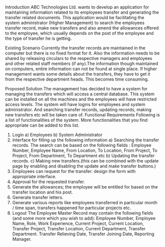 Introduction
ABC Technologies Ltd. wants to develop an application for maintaining information related to its employees transfer and generating the transfer related documents. This application would be facilitating the system administrator (Higher Management) to search the employees transfer record,
make new transfers and also amend the allowances offered to the employee, which usually depends on the post of the employee and the type of transfer he is getting.

Existing Scenario
Currently the transfer records are maintained in the computer but there is no fixed format for it. Also the information needs to be shared by releasing circulars to the respective managers and employees and other related staff
members (if any).The information though maintained on computers, entire information can not
be found at single place. If higher management wants some details about the
transfers, they have to get it from the respective department heads. This becomes time consuming.

Proposed Solution
The management has decided to have a system for managing the transfers
which will access a central database. This system can be installed on all the
machines and the employees will have restricted access levels.
The system will have logins for employees and system administrator.
And searching transfer records, updating records, making new
transfers etc will be taken care of.
Functional Requirements
Following is a list of functionalities of the system. More functionalities that
you find appropriate can be added to this list.
1) Login
a) Employees
b) System Administrator
2) Interface for filling up the following information
a) Searching the transfer records.
The search can be based on the following fields :
Employee Number,
Employee Name,
From Location,
To Location,
From Project,
To Project,
From Department,
To Department etc
b) Updating the transfer records.
c) Making new transfers.(this can be combined with the update page
by enabling and disabling the update and make transfer buttons.)
3) Employees can request for the transfer: design the form with appropriate
interface.
4) Approval for the requested transfer.
5) Generate the allowances; the employee will be entitled for based on the
transfer location and his post.
6) Generate transfer letters.
7) Generate various reports like employees transferred in particular month /
time span, transfers happened for particular projects etc.
8) Logout
The Employee Master Record may contain the following fields (and some
more which you wish to add):
Employee Number,
Employee Name,
Role,
Work Experience,
Current Project,
Current Location,
Transfer Project,
Transfer Location,
Current Department,
Transfer Department.
Transfer Relieving Date,
Transfer Joining Date,
Reporting Manager.